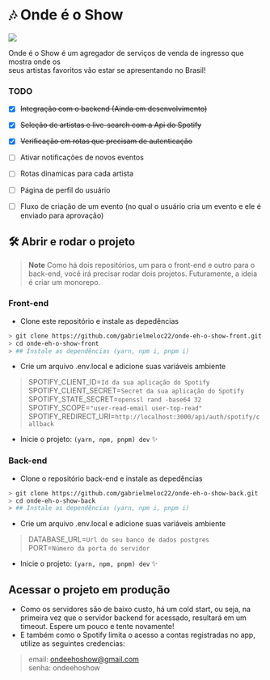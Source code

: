 # 🎶 Onde é o Show 
<p align="left">
<img src="http://img.shields.io/static/v1?label=STATUS&message=EM%20DESENVOLVIMENTO&color=GREEN&style=for-the-badge"/>
<p>

Onde é o Show é um agregador de serviços de venda de ingresso que mostra onde os<br/>
seus artistas favoritos vão estar se apresentando no Brasil!

### TODO

- [X] ~~Integração com o backend (Ainda em desenvolvimento)~~
- [X] ~~Seleção de artistas e live-search com a Api do Spotify~~
- [X] ~~Verificação em rotas que precisam de autenticação~~ 
- [ ] Ativar notificações de novos eventos
- [ ] Rotas dinamicas para cada artista
- [ ] Página de perfil do usuário
- [ ] Fluxo de criação de um evento (no qual o usuário cria um evento e ele é enviado para aprovação)


## 🛠️ Abrir e rodar o projeto
> **Note**
> Como há dois repositórios, um para o front-end e outro para o back-end, você irá precisar rodar dois projetos. Futuramente, a ideia é criar um monorepo.

### Front-end
- Clone este repositório e instale as depedências
```sh
> git clone https://github.com/gabrielmeloc22/onde-eh-o-show-front.git
> cd onde-eh-o-show-front
> ## Instale as dependências (yarn, npm i, pnpm i)
```

- Crie um arquivo .env.local e adicione suas variáveis ambiente
> SPOTIFY_CLIENT_ID=`Id da sua aplicação do Spotify`<br/>
  SPOTIFY_CLIENT_SECRET=`Secret da sua aplicação do Spotify`<br/>
  SPOTIFY_STATE_SECRET=`openssl rand -base64 32`<br/>
  SPOTIFY_SCOPE=`"user-read-email user-top-read"`<br/>
  SPOTIFY_REDIRECT_URI=`http://localhost:3000/api/auth/spotify/callback`<br/>

- Inicie o projeto: `(yarn, npm, pnpm) dev` ✨

### Back-end
- Clone o repositório back-end e instale as depedências
```sh
> git clone https://github.com/gabrielmeloc22/onde-eh-o-show-back.git
> cd onde-eh-o-show-back
> ## Instale as dependências (yarn, npm i, pnpm i)
```

- Crie um arquivo .env.local e adicione suas variáveis ambiente
> DATABASE_URL=`Url do seu banco de dados postgres`<br/>
  PORT=`Número da porta do servidor`<br/>
  
- Inicie o projeto: `(yarn, npm, pnpm) dev` ✨

## Acessar o projeto em produção
 - Como os servidores são de baixo custo, há um cold start, ou seja, na primeira vez que o servidor backend for acessado, resultará em um timeout. Espere um pouco e tente novamente!
 - E também como o Spotify limita o acesso a contas registradas no app, utilize as seguintes credencias:
 > email: ondeehoshow@gmail.com<br/>
 senha: ondeehoshow
